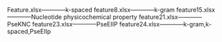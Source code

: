 Feature.xlsx————k-spaced
feature8.xlsx————k-gram
feature15.xlsx————Nucleotide physicochemical property
feature21.xlsx————PseKNC
feature23.xlsx————PseEIIP
feature24.xlsx————k-gram,k-spaced,PseEIIp
